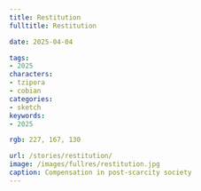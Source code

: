 ```yaml
---
title: Restitution
fulltitle: Restitution

date: 2025-04-04

tags:
- 2025
characters:
- tzipora
- cobian
categories:
- sketch
keywords:
- 2025

rgb: 227, 167, 130

url: /stories/restitution/
image: /images/fullres/restitution.jpg
caption: Compensation in post-scarcity society
---
```


